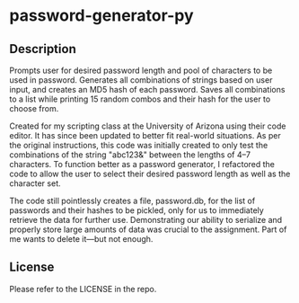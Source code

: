 # password-generator-py

## Description

Prompts user for desired password length and pool of characters to be used in password. Generates all combinations of strings based on user input, and creates an MD5 hash of each password. Saves all combinations to a list while printing 15 random combos and their hash for the user to choose from.

Created for my scripting class at the University of Arizona using their code editor. It has since been updated to better fit real-world situations. As per the original instructions, this code was initially created to only test the combinations of the string "abc123&" between the lengths of 4–7 characters. To function better as a password generator, I refactored the code to allow the user to select their desired password length as well as the character set.

The code still pointlessly creates a file, password.db, for the list of passwords and their hashes to be pickled, only for us to immediately retrieve the data for further use. Demonstrating our ability to serialize and properly store large amounts of data was crucial to the assignment. Part of me wants to delete it—but not enough.
## License

Please refer to the LICENSE in the repo.